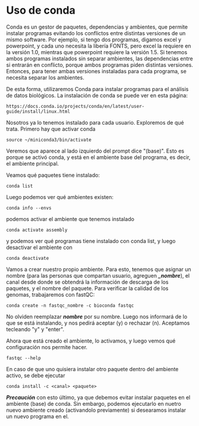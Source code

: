 # Uso de conda

Conda es un gestor de paquetes, dependencias y ambientes, que permite instalar programas evitando los conflictos entre distintas versiones de un mismo software. Por ejemplo, si tengo dos programas, digamos excel y powerpoint, y cada uno necesita la libería FONTS, pero excel la requiere en la versión 1.0, mientras que powerpoint requiere la versión 1.5.
Si tenemos ambos programas instalados sin separar ambientes, las dependencias entre si entrarán en conflicto, porque ambos programas piden distintas versiones.
Entonces, para tener ambas versiones instaladas para cada programa, se necesita separar los ambientes.

De esta forma, utilizaremos Conda para instalar programas para el análisis de datos biológicos.
La instalación de conda se puede ver en esta página:

```
https://docs.conda.io/projects/conda/en/latest/user-guide/install/linux.html
```

Nosotros ya lo tenemos instalado para cada usuario. Exploremos de qué trata.
Primero hay que activar conda

```
source ~/miniconda3/bin/activate
```

Veremos que aparece al lado izquierdo del prompt dice "(base)". Esto es porque se activó conda, y está en el ambiente base del programa, es decir, el ambiente principal.

Veamos qué paquetes tiene instalado:

```
conda list
```

Luego podemos ver qué ambientes existen:

```
conda info --envs
```

podemos activar el ambiente que tenemos instalado

```
conda activate assembly
```

y podemos ver qué programas tiene instalado con conda list, y luego desactivar el ambiente con 

```
conda deactivate
```


Vamos a crear nuestro propio ambiente. Para esto, tenemos que asignar un nombre (para las personas que compartan usuario, agreguen ***_nombre***), el canal desde donde se obtendrá la información de descarga de los paquetes, y el nombre del paquete.
Para verificar la calidad de los genomas, trabajaremos con fastQC:

```
conda create -n fastqc_nombre -c bioconda fastqc
```

No olviden reemplazar ***nombre*** por su nombre. Luego nos informará de lo que se está instalando, y nos pedirá aceptar (y) o rechazar (n). Aceptamos tecleando "y" y "enter".

Ahora que está creado el ambiente, lo activamos,  y luego vemos qué configuración nos permite hacer.

```
fastqc --help
```

En caso de que uno quisiera instalar otro paquete dentro del ambiente activo, se debe ejecutar
```
conda install -c <canal> <paquete>
```
***Precaución*** con esto último, ya que debemos evitar instalar paquetes en el ambiente (base) de conda. Sin embargo, podemos ejecutarlo en nuetro nuevo ambiente creado (activandolo previamente) si desearamos instalar un nuevo programa en el.
